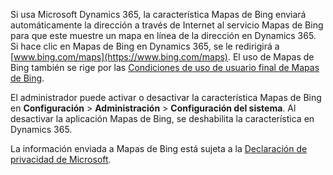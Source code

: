Si usa Microsoft Dynamics 365, la característica Mapas de Bing enviará automáticamente la dirección a través de Internet al servicio Mapas de Bing para que este muestre un mapa en línea de la dirección en Dynamics 365.  Si hace clic en Mapas de Bing en Dynamics 365, se le redirigirá a [www.bing.com/maps](https://www.bing.com/maps). El uso de Mapas de Bing también se rige por las [Condiciones de uso de usuario final de Mapas de Bing](https://go.microsoft.com/?linkid=9710837).  
  
 El administrador puede activar o desactivar la característica Mapas de Bing en **Configuración** > **Administración** > **Configuración del sistema**. Al desactivar la aplicación Mapas de Bing, se deshabilita la característica en Dynamics 365.  
  
 La información enviada a Mapas de Bing está sujeta a la [Declaración de privacidad de Microsoft](https://go.microsoft.com/fwlink/p/?linkid=521839).